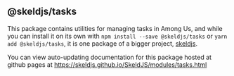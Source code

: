 ## @skeldjs/tasks

This package contains utilities for managing tasks in Among Us, and while you can install it on its own with `npm install --save @skeldjs/tasks` or `yarn add @skeldjs/tasks`, it is one package of a bigger project, [skeldjs](https://github.com/skeldjs/SkeldJS).

You can view auto-updating documentation for this package hosted at github pages at https://skeldjs.github.io/SkeldJS/modules/tasks.html

